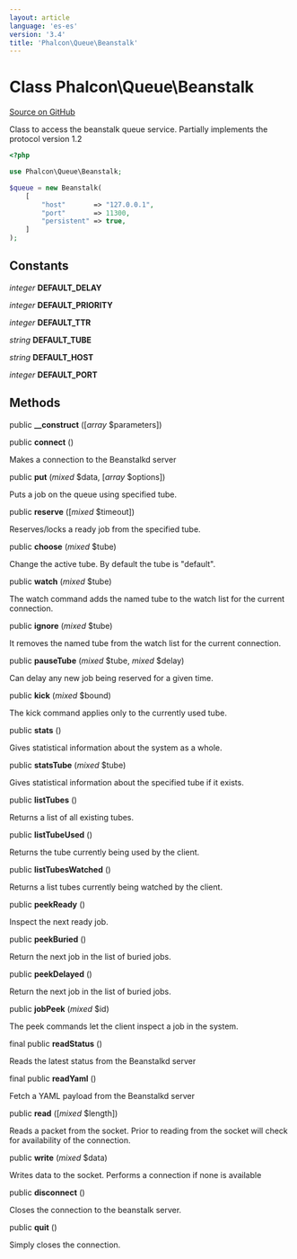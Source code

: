 ```yaml
---
layout: article
language: 'es-es'
version: '3.4'
title: 'Phalcon\Queue\Beanstalk'
---
```

# Class **Phalcon\Queue\Beanstalk**

<a href="https://github.com/phalcon/cphalcon/tree/v3.4.0/phalcon/queue/beanstalk.zep" class="btn btn-default btn-sm">Source on GitHub</a>

Class to access the beanstalk queue service.
Partially implements the protocol version 1.2

```php
<?php

use Phalcon\Queue\Beanstalk;

$queue = new Beanstalk(
    [
        "host"       => "127.0.0.1",
        "port"       => 11300,
        "persistent" => true,
    ]
);

```


## Constants
*integer* **DEFAULT_DELAY**

*integer* **DEFAULT_PRIORITY**

*integer* **DEFAULT_TTR**

*string* **DEFAULT_TUBE**

*string* **DEFAULT_HOST**

*integer* **DEFAULT_PORT**

## Methods
public  **__construct** ([*array* $parameters])





public  **connect** ()

Makes a connection to the Beanstalkd server



public  **put** (*mixed* $data, [*array* $options])

Puts a job on the queue using specified tube.



public  **reserve** ([*mixed* $timeout])

Reserves/locks a ready job from the specified tube.



public  **choose** (*mixed* $tube)

Change the active tube. By default the tube is "default".



public  **watch** (*mixed* $tube)

The watch command adds the named tube to the watch list for the current connection.



public  **ignore** (*mixed* $tube)

It removes the named tube from the watch list for the current connection.



public  **pauseTube** (*mixed* $tube, *mixed* $delay)

Can delay any new job being reserved for a given time.



public  **kick** (*mixed* $bound)

The kick command applies only to the currently used tube.



public  **stats** ()

Gives statistical information about the system as a whole.



public  **statsTube** (*mixed* $tube)

Gives statistical information about the specified tube if it exists.



public  **listTubes** ()

Returns a list of all existing tubes.



public  **listTubeUsed** ()

Returns the tube currently being used by the client.



public  **listTubesWatched** ()

Returns a list tubes currently being watched by the client.



public  **peekReady** ()

Inspect the next ready job.



public  **peekBuried** ()

Return the next job in the list of buried jobs.



public  **peekDelayed** ()

Return the next job in the list of buried jobs.



public  **jobPeek** (*mixed* $id)

The peek commands let the client inspect a job in the system.



final public  **readStatus** ()

Reads the latest status from the Beanstalkd server



final public  **readYaml** ()

Fetch a YAML payload from the Beanstalkd server



public  **read** ([*mixed* $length])

Reads a packet from the socket. Prior to reading from the socket will
check for availability of the connection.



public  **write** (*mixed* $data)

Writes data to the socket. Performs a connection if none is available



public  **disconnect** ()

Closes the connection to the beanstalk server.



public  **quit** ()

Simply closes the connection.



